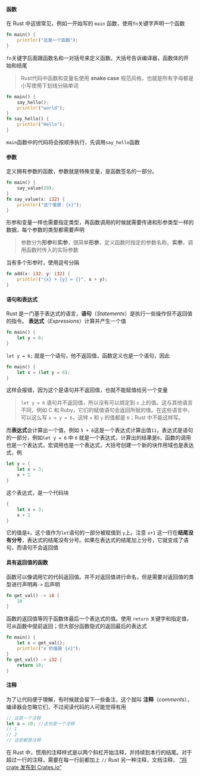 #### 函数
在 Rust 中这很常见，例如一开始写的 `main` 函数，使用`fn`关键字声明一个函数
```rust
fn main() {
	println!("这是一个函数");
}
```
`fn`关键字后面跟函数名和一对括号来定义函数。大括号告诉编译器，函数体的开始和结尾

> Rust代码中函数和变量名使用 **snake case** 规范风格，也就是所有字母都是小写使用下划线分隔单词

```rust
fn main() {
	say_hello();
	println!("world");
}
fn say_hello() {
	println!("Hello");
}
```
`main`函数中的代码将会按顺序执行，先调用`say_hello`函数
#### 参数
定义拥有参数的函数，参数就是特殊变量，是函数签名的一部分。
```rust
fn main() {
	say_value(29);
}
fn say_value(x: i32) {
	println!("这个值是：{x}");
}
```
形参和变量一样也需要指定类型，再函数调用的时候就需要传递和形参类型一样的数据，每个参数的类型都需要声明

> 参数分为**形参**和**实参**，很简单**形参**，定义函数时指定的参数名称。**实参**，调用函数时传入的实际参数

当有多个形参时，使用逗号分隔
```rust
fn add(x: i32, y: i32) {
	println!("{x} + {y} = {}", x + y);
}
```

#### 语句和表达式
Rust 是一门基于表达式的语言，**语句**（_Statements_）是执行一些操作但不返回值的指令。 **表达式**（_Expressions_）计算并产生一个值
```rust
fn main() {
	let y = 6;
}
```
`let y = 6;` 就是一个语句，他不返回值，函数定义也是一个语句，因此
```rust
fn main() {
	let x = (let y = 6);
}
```
这样会报错，因为这个是语句并不返回值，也就不能赋值给另一个变量
> `let y = 6` 语句并不返回值，所以没有可以绑定到 `x` 上的值。这与其他语言不同，例如 C 和 Ruby，它们的赋值语句会返回所赋的值。在这些语言中，可以这么写 `x = y = 6`，这样 `x` 和 `y` 的值都是 `6`；Rust 中不能这样写。

而**表达式**会计算出一个值，例如 `5 + 6`这是一个表达式计算出值`11`，表达式是语句的一部分，例如`let y = 6` 中 `6` 就是一个表达式，计算出的结果是`6`，函数的调用也是一个表达式，宏调用也是一个表达式，大括号创建一个新的块作用域也是表达式，例
```rust
let y = {
	let x = 3;
	x + 1
}
```
这个表达式，是一个代码块
```rust
{
	let x = 3;
	x + 1
}
```
它的值是`4`，这个值作为`let`语句的一部分被赋值到 `y`上。注意 `x+1` 这一行在**结尾没有分号**，表达式的结尾没有分号。如果在表达式的结尾加上分号，它就变成了语句，而语句不会返回值
#### 具有返回值的函数
函数可以像调用它的代码返回值。并不对返回值进行命名，但是需要对返回值的类型进行声明再`->` 后声明
```rust
fn get_val() -> i8 {
	10
}
```
函数的返回值等同于函数体最后一个表达式的值。使用 `return` 关键字和指定值，可从函数中提前返回；但大部分函数隐式的返回最后的表达式
```rust
fn main() {
	let x = get_val();
	println!("x 的值是 {x}");
}
fn get_val() -> i32 {
	return 10;
}
```

#### 注释
为了让代码便于理解，有时候就会留下一些备注，这个就叫 **注释**（_comments_），编译器会忽略它们，不过阅读代码的人可能觉得有用
```rust
// 这是一个注释
let a = 10; //这也是一个注释
// 1
// 2
// 这些都是注释
```
在 Rust 中，惯用的注释样式是以两个斜杠开始注释，并持续到本行的结尾。对于超过一行的注释，需要在每一行前都加上 `//`
Rust 另一种注释，文档注释， [“将 crate 发布到 Crates.io”](https://kaisery.github.io/trpl-zh-cn/ch14-02-publishing-to-crates-io.html)